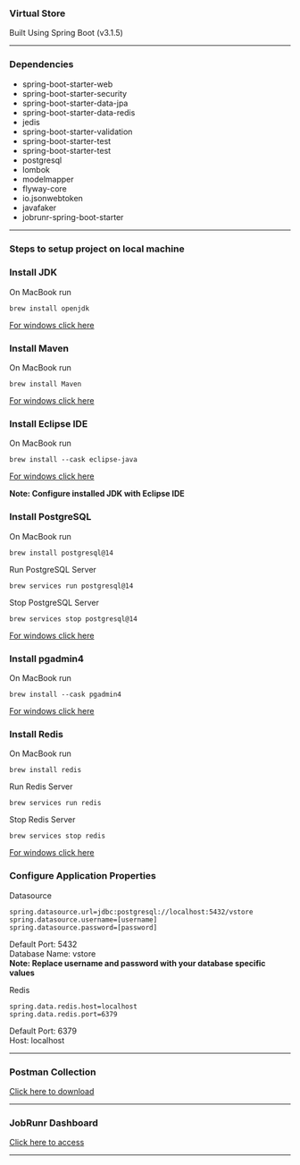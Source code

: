 ### Virtual Store 

Built Using Spring Boot (v3.1.5)

---

### Dependencies

* spring-boot-starter-web
* spring-boot-starter-security
* spring-boot-starter-data-jpa
* spring-boot-starter-data-redis
* jedis
* spring-boot-starter-validation
* spring-boot-starter-test
* spring-boot-starter-test
* postgresql
* lombok
* modelmapper
* flyway-core
* io.jsonwebtoken
* javafaker
* jobrunr-spring-boot-starter

---

### Steps to setup project on local machine

### Install JDK

On MacBook run

```shell
brew install openjdk
```
[For windows click here](https://phoenixnap.com/kb/install-java-windows)

### Install Maven

On MacBook run

```shell
brew install Maven
```
[For windows click here](https://phoenixnap.com/kb/install-maven-windows)


### Install Eclipse IDE

On MacBook run

```shell
brew install --cask eclipse-java
```
[For windows click here](https://www.eclipse.org/downloads/)

**Note: Configure installed JDK with Eclipse IDE**

### Install PostgreSQL

On MacBook run

```shell
brew install postgresql@14
```
Run PostgreSQL Server
```shell
brew services run postgresql@14
```
Stop PostgreSQL Server
```shell
brew services stop postgresql@14
```
[For windows click here](https://www.postgresql.org/download/)


### Install pgadmin4

On MacBook run

```shell
brew install --cask pgadmin4
```
[For windows click here](https://www.pgadmin.org/download/pgadmin-4-windows/)

### Install Redis

On MacBook run

```shell
brew install redis
```
Run Redis Server
```shell
brew services run redis
```
Stop Redis Server
```shell
brew services stop redis
```
[For windows click here](https://redis.io/docs/install/install-redis/install-redis-on-windows/)

### Configure Application Properties

Datasource
```shell
spring.datasource.url=jdbc:postgresql://localhost:5432/vstore 
spring.datasource.username=[username]
spring.datasource.password=[password]
```
Default Port: 5432 <br>
Database Name: vstore <br>
**Note: Replace username and password with your database specific values**

Redis
```shell
spring.data.redis.host=localhost
spring.data.redis.port=6379
```
Default Port: 6379 <br>
Host: localhost <br>

---

### Postman Collection

[Click here to download](https://github.com/iamazizbohra/spring-boot-virtual-store-backend/blob/master/Virtual-Store.postman_collection.json)

---

### JobRunr Dashboard

[Click here to access](http://localhost:8000/)

---